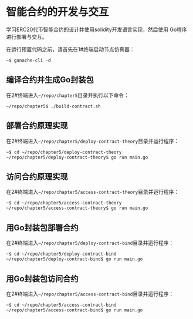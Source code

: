 # 智能合约的开发与交互

学习ERC20代币智能合约的设计并使用solidity开发语言实现，然后使用
Go程序进行部署与交互。

在运行预置代码之前，请首先在1#终端启动节点仿真器：

```
~$ ganache-cli -d
```

## 编译合约并生成Go封装包

在2#终端进入`~/repo/chapter5`目录并执行以下命令：

```
~/repo/chapter5$ ./build-contract.sh
```

## 部署合约原理实现

在2#终端进入`~/repo/chapter5/deploy-contract-theory`目录并运行程序：

```
~$ cd ~/repo/chapter5/deploy-contract-theory
~/repo/chapter5/deploy-contract-theory$ go run main.go
```

## 访问合约原理实现

在2#终端进入`~/repo/chapter5/access-contract-theory`目录并运行程序：

```
~$ cd ~/repo/chapter5/access-contract-theory
~/repo/chapter5/access-contract-theory$ go run main.go
```

## 用Go封装包部署合约

在2#终端进入`~/repo/chapter5/deploy-contract-bind`目录并运行程序：

```
~$ cd ~/repo/chapter5/deploy-contract-bind
~/repo/chapter5/deploy-contract-bind$ go run main.go
```

## 用Go封装包访问合约

在2#终端进入`~/repo/chapter5/access-contract-bind`目录并运行程序：

```
~$ cd ~/repo/chapter5/access-contract-bind
~/repo/chapter5/access-contract-bind$ go run main.go
```
